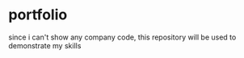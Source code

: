 # portfolio
since i can't show any company code, this repository will be used to demonstrate my skills
